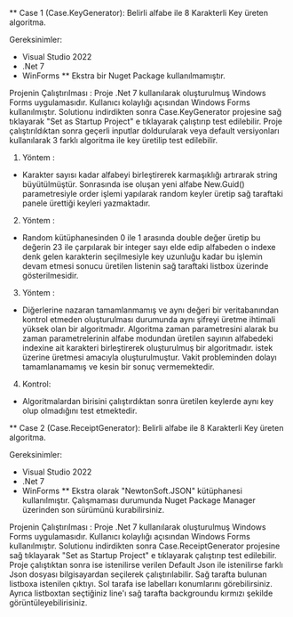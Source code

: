 
** Case 1 (Case.KeyGenerator): Belirli alfabe ile 8 Karakterli Key üreten algoritma.

Gereksinimler: 
* Visual Studio 2022
* .Net 7
* WinForms
** Ekstra bir Nuget Package kullanılmamıştır.

Projenin Çalıştırılması : 
Proje .Net 7 kullanılarak oluşturulmuş Windows Forms uygulamasıdır. Kullanıcı kolaylığı açısından Windows Forms kullanılmıştır.
Solutionu indirdikten sonra Case.KeyGenerator projesine sağ tıklayarak "Set as Startup Project" e tıklayarak çalıştırıp test edilebilir.
Proje çalıştırıldıktan sonra geçerli inputlar doldurularak veya default versiyonları kullanılarak 3 farklı algoritma ile key üretilip test edilebilir.
1. Yöntem :
  - Karakter sayısı kadar alfabeyi birleştirerek karmaşıklığı artırarak string büyütülmüştür. Sonrasında ise oluşan yeni alfabe New.Guid() parametresiyle order
    işlemi yapılarak random keyler üretip sağ taraftaki panele ürettiği keyleri yazmaktadır.
2. Yöntem : 
  - Random kütüphanesinden 0 ile 1 arasında double değer üretip bu değerin 23 ile çarpılarak bir integer sayı elde edip alfabeden o indexe denk gelen karakterin           seçilmesiyle key uzunluğu kadar bu işlemin devam etmesi sonucu üretilen listenin sağ taraftaki listbox üzerinde gösterilmesidir.
3. Yöntem :
  - Diğerlerine nazaran tamamlanmamış ve aynı değeri bir veritabanından kontrol etmeden oluşturulması durumunda aynı şifreyi üretme ihtimali yüksek olan bir               algoritmadır. Algoritma zaman parametresini alarak bu zaman parametrelerinin alfabe modundan üretilen sayının alfabedeki indexine ait karakteri birleştirerek           oluşturulmuş bir algoritmadır. istek üzerine üretmesi amacıyla oluşturulmuştur. Vakit probleminden dolayı tamamlanamamış ve kesin bir sonuç vermemektedir.
4. Kontrol:
  - Algoritmalardan birisini çalıştırdıktan sonra üretilen keylerde aynı key olup olmadığını test etmektedir.


** Case 2 (Case.ReceiptGenerator): Belirli alfabe ile 8 Karakterli Key üreten algoritma.

Gereksinimler: 
* Visual Studio 2022
* .Net 7
* WinForms
** Ekstra olarak "NewtonSoft.JSON" kütüphanesi kullanılmıştır. Çalışmaması durumunda Nuget Package Manager üzerinden son sürümünü kurabilirsiniz.

Projenin Çalıştırılması : 
Proje .Net 7 kullanılarak oluşturulmuş Windows Forms uygulamasıdır. Kullanıcı kolaylığı açısından Windows Forms kullanılmıştır.
Solutionu indirdikten sonra Case.ReceiptGenerator projesine sağ tıklayarak "Set as Startup Project" e tıklayarak çalıştırıp test edilebilir.
Proje çalıştıktan sonra ise istenilirse verilen Default Json ile istenilirse farklı Json dosyası bilgisayardan seçilerek çalıştırılabilir. 
Sağ tarafta bulunan listboxa istenilen çıktıyı. Sol tarafa ise labelları konumlarını görebilirsiniz. Ayrıca listboxtan seçtiğiniz line'ı sağ tarafta backgroundu kırmızı şekilde görüntüleyebilirisiniz.
